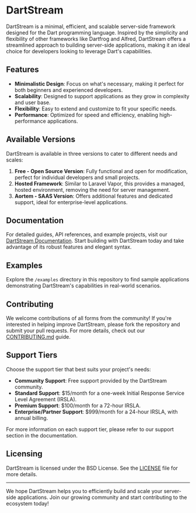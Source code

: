 # DartStream

DartStream is a minimal, efficient, and scalable server-side framework designed for the Dart programming language. Inspired by the simplicity and flexibility of other frameworks like Dartfrog and Alfred, DartStream offers a streamlined approach to building server-side applications, making it an ideal choice for developers looking to leverage Dart's capabilities.

## Features

- **Minimalistic Design**: Focus on what's necessary, making it perfect for both beginners and experienced developers.
- **Scalability**: Designed to support applications as they grow in complexity and user base.
- **Flexibility**: Easy to extend and customize to fit your specific needs.
- **Performance**: Optimized for speed and efficiency, enabling high-performance applications.

## Available Versions

DartStream is available in three versions to cater to different needs and scales:

1. **Free - Open Source Version**: Fully functional and open for modification, perfect for individual developers and small projects.
2. **Hosted Framework**: Similar to Laravel Vapor, this provides a managed, hosted environment, removing the need for server management.
3. **Aortem - SAAS Version**: Offers additional features and dedicated support, ideal for enterprise-level applications.

## Documentation

For detailed guides, API references, and example projects, visit our [DartStream Documentation](#). Start building with DartStream today and take advantage of its robust features and elegant syntax.

## Examples

Explore the `/examples` directory in this repository to find sample applications demonstrating DartStream's capabilities in real-world scenarios.

## Contributing

We welcome contributions of all forms from the community! If you're interested in helping improve DartStream, please fork the repository and submit your pull requests. For more details, check out our [CONTRIBUTING.md](CONTRIBUTING.md) guide.

## Support Tiers

Choose the support tier that best suits your project's needs:

- **Community Support**: Free support provided by the DartStream community.
- **Standard Support**: $15/month for a one-week Initial Response Service Level Agreement (IRSLA).
- **Premium Support**: $100/month for a 72-hour IRSLA.
- **Enterprise/Partner Support**: $999/month for a 24-hour IRSLA, with annual billing.

For more information on each support tier, please refer to our support section in the documentation.

## Licensing

DartStream is licensed under the BSD License. See the [LICENSE](LICENSE.md) file for more details.

---

We hope DartStream helps you to efficiently build and scale your server-side applications. Join our growing community and start contributing to the ecosystem today!

